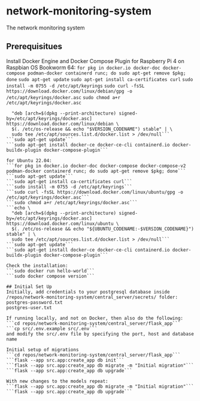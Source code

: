 # network-monitoring-system
The network monitoring system

## Prerequisitues
Install Docker Engine and Docker Compose Plugin
for Raspberry Pi 4 on Raspbian OS Bookworm 64:
```for pkg in docker.io docker-doc docker-compose podman-docker containerd runc; do sudo apt-get remove $pkg; done```
```sudo apt-get update```
```sudo apt-get install ca-certificates curl```
```sudo install -m 0755 -d /etc/apt/keyrings```
```sudo curl -fsSL https://download.docker.com/linux/debian/gpg -o /etc/apt/keyrings/docker.asc```
```sudo chmod a+r /etc/apt/keyrings/docker.asc```
```echo \
  "deb [arch=$(dpkg --print-architecture) signed-by=/etc/apt/keyrings/docker.asc] https://download.docker.com/linux/debian \
  $(. /etc/os-release && echo "$VERSION_CODENAME") stable" | \
  sudo tee /etc/apt/sources.list.d/docker.list > /dev/null```
```sudo apt-get update```
```sudo apt-get install docker-ce docker-ce-cli containerd.io docker-buildx-plugin docker-compose-plugin```

for Ubuntu 22.04:
```for pkg in docker.io docker-doc docker-compose docker-compose-v2 podman-docker containerd runc; do sudo apt-get remove $pkg; done```
```sudo apt-get update```
```sudo apt-get install ca-certificates curl```
```sudo install -m 0755 -d /etc/apt/keyrings```
```sudo curl -fsSL https://download.docker.com/linux/ubuntu/gpg -o /etc/apt/keyrings/docker.asc```
```sudo chmod a+r /etc/apt/keyrings/docker.asc```
```echo \
  "deb [arch=$(dpkg --print-architecture) signed-by=/etc/apt/keyrings/docker.asc] https://download.docker.com/linux/ubuntu \
  $(. /etc/os-release && echo "${UBUNTU_CODENAME:-$VERSION_CODENAME}") stable" | \
  sudo tee /etc/apt/sources.list.d/docker.list > /dev/null```
```sudo apt-get update```
```sudo apt-get install docker-ce docker-ce-cli containerd.io docker-buildx-plugin docker-compose-plugin```

Check the installation:
```sudo docker run hello-world```
```sudo docker compose version```

## Initial Set Up
Initially, add credentials to your postgresql database inside /repos/network-monitoring-system/central_server/secrets/ folder:
postgres-password.txt
postgres-user.txt

If running locally, and not on Docker, then also do the following:
```cd repos/network-monitoring-system/central_server/flask_app```
```cp src/.env.example src/.env```
and modify the src/.env file by specifying the port, host and database name

Initial setup of migrations
```cd repos/network-monitoring-system/central_server/flask_app```
```flask --app src.app:create_app db init```
```flask --app src.app:create_app db migrate -m "Initial migration"```
```flask --app src.app:create_app db upgrade```

With new changes to the models repeat:
```flask --app src.app:create_app db migrate -m "Initial migration"```
```flask --app src.app:create_app db upgrade```


